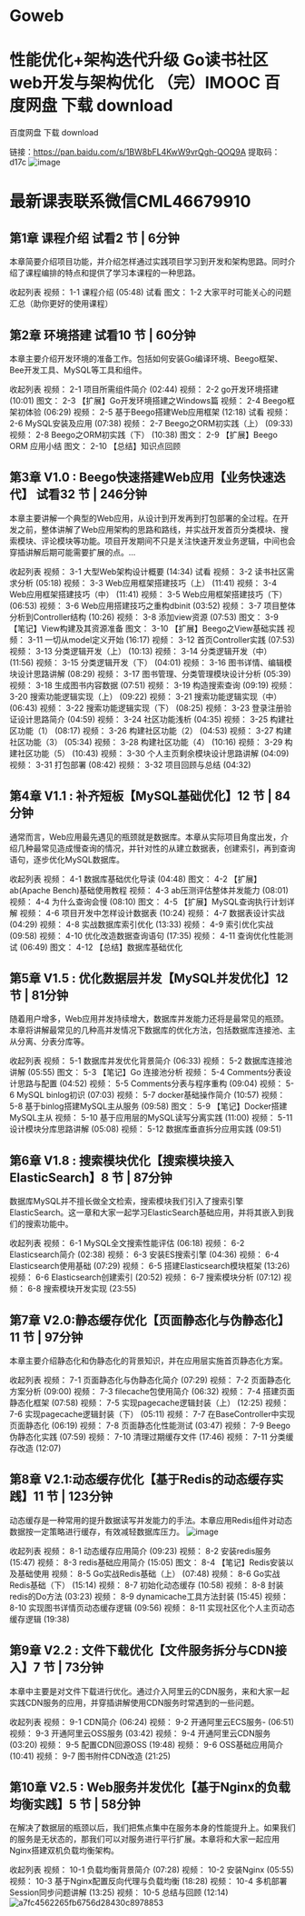 # Goweb
# 性能优化+架构迭代升级 Go读书社区web开发与架构优化 （完）IMOOC  百度网盘 下载 download
百度网盘 下载 download

链接：https://pan.baidu.com/s/1BW8bFL4KwW9vrQgh-QOQ9A 
提取码：d17c 
![image](https://user-images.githubusercontent.com/41461298/135121659-55670860-b5d8-47fb-8306-5f58ea063c37.png)



# 最新课表联系微信CML46679910
## 第1章 课程介绍 试看2 节 | 6分钟
本章简要介绍项目功能，并介绍怎样通过实践项目学习到开发和架构思路。同时介绍了课程编排的特点和提供了学习本课程的一种思路。

收起列表
视频：
1-1 课程介绍 (05:48)
试看
图文：
1-2 大家平时可能关心的问题汇总（助你更好的使用课程）
## 第2章 环境搭建 试看10 节 | 60分钟
本章主要介绍开发环境的准备工作。包括如何安装Go编译环境、Beego框架、Bee开发工具、MySQL等工具和组件。

收起列表
视频：
2-1 项目所需组件简介 (02:44)
视频：
2-2 go开发环境搭建 (10:01)
图文：
2-3 【扩展】Go开发环境搭建之Windows篇
视频：
2-4 Beego框架初体验 (06:29)
视频：
2-5 基于Beego搭建Web应用框架 (12:18)
试看
视频：
2-6 MySQL安装及应用 (07:38)
视频：
2-7 Beego之ORM初实践（上） (09:33)
视频：
2-8 Beego之ORM初实践（下） (10:38)
图文：
2-9 【扩展】Beego ORM 应用小结
图文：
2-10 【总结】知识点回顾
## 第3章 V1.0 : Beego快速搭建Web应用【业务快速迭代】 试看32 节 | 246分钟
本章主要讲解一个典型的Web应用，从设计到开发再到打包部署的全过程。在开发之前，整体讲解了Web应用架构的思路和路线，并实战开发首页分类模块、搜索模块、评论模块等功能。项目开发期间不只是关注快速开发业务逻辑，中间也会穿插讲解后期可能需要扩展的点。...

收起列表
视频：
3-1 大型Web架构设计概要 (14:34)
试看
视频：
3-2 读书社区需求分析 (05:18)
视频：
3-3 Web应用框架搭建技巧（上） (11:41)
视频：
3-4 Web应用框架搭建技巧（中） (11:41)
视频：
3-5 Web应用框架搭建技巧（下） (06:53)
视频：
3-6 Web应用搭建技巧之重构dbinit (03:52)
视频：
3-7 项目整体分析到Controller结构 (10:26)
视频：
3-8 添加view资源 (07:53)
图文：
3-9 【笔记】View构建及其资源准备
图文：
3-10 【扩展】Beego之View基础实践
视频：
3-11 一切从model定义开始 (16:17)
视频：
3-12 首页Controller实践 (07:53)
视频：
3-13 分类逻辑开发（上） (10:13)
视频：
3-14 分类逻辑开发（中） (11:56)
视频：
3-15 分类逻辑开发（下） (04:01)
视频：
3-16 图书详情、编辑模块设计思路讲解 (08:29)
视频：
3-17 图书管理、分类管理模块设计分析 (05:39)
视频：
3-18 生成图书内容数据 (07:51)
视频：
3-19 构造搜索查询 (09:19)
视频：
3-20 搜索功能逻辑实现（上） (09:22)
视频：
3-21 搜索功能逻辑实现（中） (06:43)
视频：
3-22 搜索功能逻辑实现（下） (08:25)
视频：
3-23 登录注册验证设计思路简介 (04:59)
视频：
3-24 社区功能浅析 (04:35)
视频：
3-25 构建社区功能（1） (08:17)
视频：
3-26 构建社区功能（2） (04:53)
视频：
3-27 构建社区功能（3） (05:34)
视频：
3-28 构建社区功能（4） (10:16)
视频：
3-29 构建社区功能（5） (10:43)
视频：
3-30 个人主页剩余模块设计思路讲解 (04:09)
视频：
3-31 打包部署 (08:42)
视频：
3-32 项目回顾与总结 (04:32)
## 第4章 V1.1 : 补齐短板【MySQL基础优化】12 节 | 84分钟
通常而言，Web应用最先遇见的瓶颈就是数据库。本章从实际项目角度出发，介绍几种最常见造成慢查询的情况，并针对性的从建立数据表，创建索引，再到查询语句，逐步优化MySQL数据库。

收起列表
视频：
4-1 数据库基础优化导读 (04:48)
图文：
4-2 【扩展】ab(Apache Bench)基础使用教程
视频：
4-3 ab压测评估整体并发能力 (08:01)
视频：
4-4 为什么查询会慢 (08:10)
图文：
4-5 【扩展】MySQL查询执行计划详解
视频：
4-6 项目开发中怎样设计数据表 (10:24)
视频：
4-7 数据表设计实战 (04:29)
视频：
4-8 实战数据库索引优化 (13:33)
视频：
4-9 索引优化实战 (09:58)
视频：
4-10 优化改造数据查询语句 (17:35)
视频：
4-11 查询优化性能测试 (06:49)
图文：
4-12 【总结】数据库基础优化
## 第5章 V1.5 : 优化数据层并发【MySQL并发优化】12 节 | 81分钟
随着用户增多，Web应用并发持续增大，数据库并发能力还将是最常见的瓶颈。本章将讲解最常见的几种高并发情况下数据库的优化方法，包括数据库连接池、主从分离、分表分库等。

收起列表
视频：
5-1 数据库并发优化背景简介 (06:33)
视频：
5-2 数据库连接池讲解 (05:55)
图文：
5-3 【笔记】Go 连接池分析
视频：
5-4 Comments分表设计思路与配置 (04:52)
视频：
5-5 Comments分表与程序重构 (09:04)
视频：
5-6 MySQL binlog初识 (07:03)
视频：
5-7 docker基础操作简介 (10:57)
视频：
5-8 基于binlog搭建MySQL主从服务 (09:58)
图文：
5-9 【笔记】Docker搭建MySQL主从
视频：
5-10 基于应用层的MySQL读写分离实践 (11:00)
视频：
5-11 设计模块分库思路讲解 (05:08)
视频：
5-12 数据库垂直拆分应用实践 (09:51)
## 第6章 V1.8 : 搜索模块优化【搜索模块接入ElasticSearch】8 节 | 87分钟
数据库MySQL并不擅长做全文检索，搜索模块我们引入了搜索引擎ElasticSearch。这一章和大家一起学习ElasticSearch基础应用，并将其嵌入到我们的搜索功能中。

收起列表
视频：
6-1 MySQL全文搜索性能评估 (06:18)
视频：
6-2 Elasticsearch简介 (02:38)
视频：
6-3 安装ES搜索引擎 (04:36)
视频：
6-4 Elasticsearch使用基础 (07:29)
视频：
6-5 搭建Elasticsearch模块框架 (13:26)
视频：
6-6 Elasticsearch创建索引 (20:52)
视频：
6-7 搜索模块分析 (07:12)
视频：
6-8 搜索模块开发实现 (23:55)
## 第7章 V2.0:静态缓存优化【页面静态化与伪静态化】11 节 | 97分钟
本章主要介绍静态化和伪静态化的背景知识，并在应用层实施首页静态化方案。

收起列表
视频：
7-1 页面静态化与伪静态化简介 (07:29)
视频：
7-2 页面静态化方案分析 (09:00)
视频：
7-3 filecache包使用简介 (06:32)
视频：
7-4 搭建页面静态化框架 (07:58)
视频：
7-5 实现pagecache逻辑封装（上） (12:25)
视频：
7-6 实现pagecache逻辑封装（下） (05:11)
视频：
7-7 在BaseController中实现页面静态化 (06:19)
视频：
7-8 页面静态化性能测试 (03:47)
视频：
7-9 Beego 伪静态化实践 (07:59)
视频：
7-10 清理过期缓存文件 (17:46)
视频：
7-11 分类缓存改造 (12:07)
## 第8章 V2.1:动态缓存优化【基于Redis的动态缓存实践】11 节 | 123分钟
动态缓存是一种常用的提升数据读写并发能力的手法。本章应用Redis组件对动态数据按一定策略进行缓存，有效减轻数据库压力。
![image](https://user-images.githubusercontent.com/41461298/135122001-5131da95-e84c-475f-92ee-613be01cea36.png)

收起列表
视频：
8-1 动态缓存应用简介 (09:23)
视频：
8-2 安装redis服务 (15:47)
视频：
8-3 redis基础应用简介 (15:05)
图文：
8-4 【笔记】Redis安装以及基础使用
视频：
8-5 Go实战Redis基础（上） (07:48)
视频：
8-6 Go实战Redis基础（下） (15:14)
视频：
8-7 初始化动态缓存 (10:58)
视频：
8-8 封装redis的Do方法 (03:23)
视频：
8-9 dynamicache工具方法封装 (15:45)
视频：
8-10 实现图书详情页动态缓存逻辑 (09:56)
视频：
8-11 实现社区化个人主页动态缓存逻辑 (19:38)
## 第9章 V2.2 : 文件下载优化【文件服务拆分与CDN接入】7 节 | 73分钟
本章中主要是对文件下载进行优化。通过介入阿里云的CDN服务，来和大家一起实践CDN服务的应用，并穿插讲解使用CDN服务时常遇到的一些问题。

收起列表
视频：
9-1 CDN简介 (06:24)
视频：
9-2 开通阿里云ECS服务- (06:51)
视频：
9-3 开通阿里云OSS服务 (03:42)
视频：
9-4 开通阿里云CDN服务 (03:20)
视频：
9-5 配置CDN回源OSS (19:48)
视频：
9-6 OSS基础应用简介 (10:41)
视频：
9-7 图书附件CDN改造 (21:25)
## 第10章 V2.5 : Web服务并发优化【基于Nginx的负载均衡实践】5 节 | 58分钟
在解决了数据层的瓶颈以后，我们把焦点集中在服务本身的性能提升上。如果我们的服务是无状态的，那我们可以对服务进行平行扩展。本章将和大家一起应用Nginx搭建双机负载均衡架构。

收起列表
视频：
10-1 负载均衡背景简介 (07:28)
视频：
10-2 安装Nginx (05:55)
视频：
10-3 基于Nginx配置反向代理与负载均衡 (18:28)
视频：
10-4 多机部署Session同步问题讲解 (13:25)
视频：
10-5 总结与回顾 (12:14)
![a7fc4562265fb6756d28430c8978853](https://user-images.githubusercontent.com/41461298/135122045-b75590d6-fb4e-49e9-b227-f43cdbf69b88.jpg)
